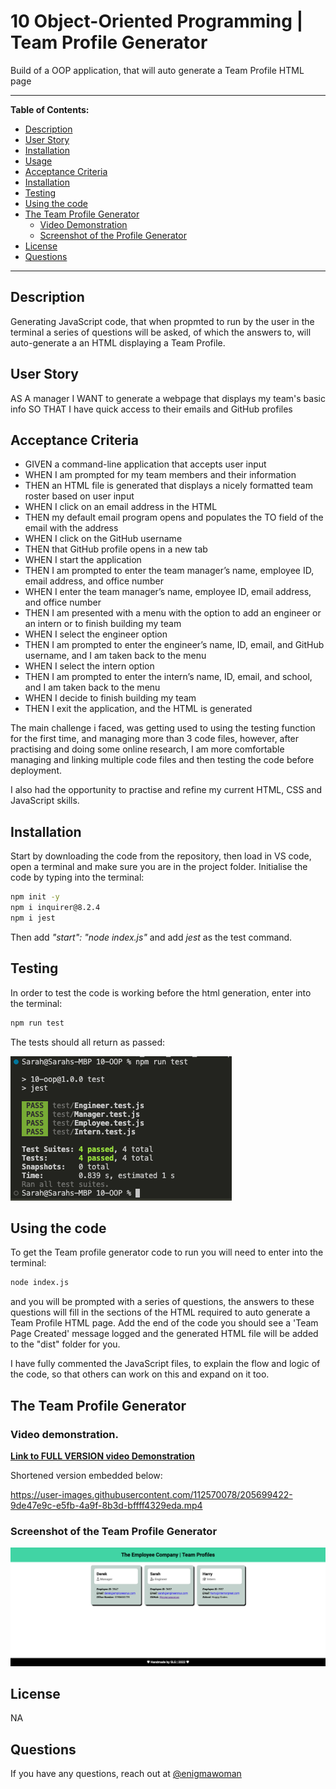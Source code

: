 # 10 Object-Oriented Programming | Team Profile Generator

Build of a OOP application, that will auto generate a Team Profile HTML page

---

**Table of Contents:**

* [Description](#description)
* [User Story](#user-story)
* [Installation](#installation)
* [Usage](#usage)
* [Acceptance Criteria](#acceptance-criteria)
* [Installation](#installation)
* [Testing](#testing)
* [Using the code](#using-the-code)
* [The Team Profile Generator](#the-team-profile-generator)
    * [Video Demonstration](#video-demonstration)
    * [Screenshot of the Profile Generator](#screenshot-of-the-profile-generator)
* [License](#license) 
* [Questions](#questions)

---

## Description

Generating JavaScript code, that when propmted to run by the user in the terminal a series of questions will be asked, of which the answers to, will auto-generate a an HTML displaying a Team Profile.

## User Story

AS A manager
I WANT to generate a webpage that displays my team's basic info
SO THAT I have quick access to their emails and GitHub profiles

## Acceptance Criteria

* GIVEN a command-line application that accepts user input
* WHEN I am prompted for my team members and their information
* THEN an HTML file is generated that displays a nicely formatted team roster based on user input
* WHEN I click on an email address in the HTML
* THEN my default email program opens and populates the TO field of the email with the address
* WHEN I click on the GitHub username
* THEN that GitHub profile opens in a new tab
* WHEN I start the application
* THEN I am prompted to enter the team manager’s name, employee ID, email address, and office number
* WHEN I enter the team manager’s name, employee ID, email address, and office number
* THEN I am presented with a menu with the option to add an engineer or an intern or to finish building my team
* WHEN I select the engineer option
* THEN I am prompted to enter the engineer’s name, ID, email, and GitHub username, and I am taken back to the menu
* WHEN I select the intern option
* THEN I am prompted to enter the intern’s name, ID, email, and school, and I am taken back to the menu
* WHEN I decide to finish building my team
* THEN I exit the application, and the HTML is generated


The main challenge i faced, was getting used to using the testing function for the first time, and managing more than 3 code files, however, after practising and doing some online research, I am more comfortable managing and linking multiple code files and then testing the code before deployment. 

I also had the opportunity to practise and refine my current HTML, CSS and JavaScript skills.

## Installation

Start by downloading the code from the repository, then load in VS code, open a terminal and make sure you are in the project folder.
Initialise the code by typing into the terminal:
```bash
npm init -y
npm i inquirer@8.2.4
npm i jest
```

Then add *"start": "node index.js"* and add *jest* as the test command.

## Testing

In order to test the code is working before the html generation, enter into the terminal:
```bash
npm run test
```
The tests should all return as passed:

![Screenshot of code tests](./assets/Screenshot%202022-12-05%20at%2017.12.50.png)

## Using the code

To get the Team profile generator code to run you will need to enter into the terminal:
```bash
node index.js
```
 and you will be prompted with a series of questions, the answers to these questions will fill in the sections of the HTML required to auto generate a Team Profile HTML page. Add the end of the code you should see a 'Team Page Created' message logged and the generated HTML file will be added to the "dist" folder for you.

I have fully commented the JavaScript files, to explain the flow and logic of the code, so that others can work on this and expand on it too.


## The Team Profile Generator

### Video demonstration.


<a href="https://drive.google.com/file/d/1rpxGvoVnJx_d3uiI7cAGyBWBkQAyeVD3/view"><b>Link to FULL VERSION video Demonstration</b></a>

Shortened version embedded below:


https://user-images.githubusercontent.com/112570078/205699422-9de47e9c-e5fb-4a9f-8b3d-bffff4329eda.mp4


### Screenshot of the Team Profile Generator

![Screenshot of deployed HTML Team Page](./assets/_Users_Sarah_bootcamp_student_challenge_week-10_10-OOP_dist_teamPage.html.png)


## License

NA

## Questions

If you have any questions, reach out at [@enigmawoman](https://github.com/enigmawoman)</br>
